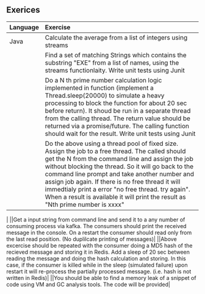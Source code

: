 ## Exerices

| Language | Exercise |
|:---|:---|
| Java |Calculate the average from a list of integers using streams|
||Find a set of matching Strings which contains the substring "EXE" from a list of names, using the streams functionlaity. Write unit tests using Junit|
||Do a N th prime number calculation logic implemented in function (implement a Thread.sleep(20000) to simulate a heavy processing to block the function for about 20 sec before return). It shoud be run in a separate thread from the calling thread. The return value should be returned via a promise/future. The calling function should wait for the result. Write unit tests using Junit|
||Do the above using a thread pool of fixed size. Assign the job to a free thread. The called should get the N from the command line and assign the job without blocking the thread. So it will go back to the command line prompt and take another number and assign job again. If there is no free thread it will immedtialy print a error "no free thread. try again". When a result is available it will print the result as "Nth prime number is xxxx"
|
||Get a input string from command line and send it to a any number of consuming process via kafka. The consumers should print the received message in the console. On a restart the consumer should read only from the last read position. (No duplilcate printing of messages)|
||Above excercise should be repeated with the consumer doing a MD5 hash of the recieved message and storing it in Redis. Add a sleep of 20 sec between reading the message and doing the hash calculation and storing. In this case, if the consumer is killed while in the sleep (simulated failure) upon restart it will re-process the partially processed message. (i.e. hash is not written in Redis)|
||You should be able to find a memory leak of a snippet of code using VM and GC analysis tools. The code will be provided|